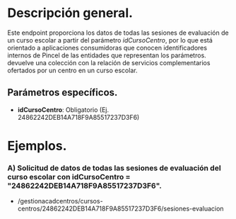# Descripción general.

Este endpoint proporciona los datos de todas las sesiones de evaluación de un curso escolar a partir del parámetro *idCursoCentro*, por lo que está orientado a aplicaciones consumidoras que conocen identificadores internos de Pincel de las entidades que representan los parámetros.
devuelve una colección con la relación de servicios complementarios ofertados por un centro en un curso escolar.

## Parámetros específicos.

* **idCursoCentro**: Obligatorio (Ej. 24862242DEB14A718F9A85517237D3F6)

# Ejemplos.
### A) Solicitud de datos de todas las sesiones de evaluación del curso escolar con idCursoCentro = "24862242DEB14A718F9A85517237D3F6".
* /gestionacadcentros/cursos-centros/24862242DEB14A718F9A85517237D3F6/sesiones-evaluacion

